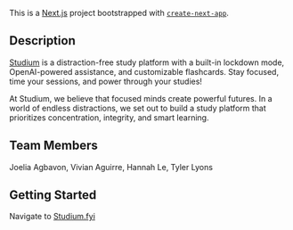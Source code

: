 This is a [Next.js](https://nextjs.org) project bootstrapped with [`create-next-app`](https://nextjs.org/docs/app/api-reference/cli/create-next-app).

## Description

[Studium](https://studium.fyi) is a distraction-free study platform with a built-in lockdown mode, OpenAI-powered assistance, and customizable flashcards. Stay focused, time your sessions, and power through your studies!

At Studium, we believe that focused minds create powerful futures. In a world of endless distractions, we set out to build a study platform that prioritizes concentration, integrity, and smart learning.


## Team Members 

Joelia Agbavon, Vivian Aguirre, Hannah Le, Tyler Lyons 

## Getting Started

Navigate to [Studium.fyi](https://studium.fyi)

